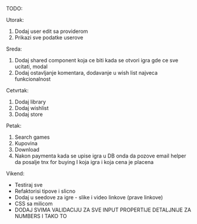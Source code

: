 TODO:

Utorak:

1. Dodaj user edit sa providerom
2. Prikazi sve podatke userove

Sreda:

1. Dodaj shared component koja ce biti kada se otvori igra gde ce sve ucitati, modal
2. Dodaj ostavljanje komentara, dodavanje u wish list najveca funkcionalnost

Cetvrtak:

1. Dodaj library
2. Dodaj wishlist
3. Dodaj store

Petak:

1. Search games
2. Kupovina
3. Download
4. Nakon paymenta kada se upise igra u DB onda da pozove email helper da posalje tnx for buying I koja igra i koja cena je placena

Vikend:

- Testiraj sve
- Refaktorisi tipove i slicno
- Dodaj u seedove za igre - slike i video linkove (prave linkove)
- CSS sa milicom
- DODAJ SVIMA VALIDACIJU ZA SVE INPUT PROPERTIJE DETALJNIJE ZA NUMBERS I TAKO TO

<!-- Pop prosledi ga samo na payment i download sa odgovarajucim podacima
import React, { useState } from 'react';
import PopupModal from '../Common/PopupModal';
import { Button } from '@mui/material';

export default function Home() {
const [open, setOpen] = useState(false);

const handleOpen = () => {
setOpen(true);
};

const handleClose = () => {
setOpen(false);
};

return (

<div>
<Button onClick={handleOpen}>Open Modal</Button>
<PopupModal text='' open={open} onClose={handleClose} timeout={3000} />
</div>
);
} -->
